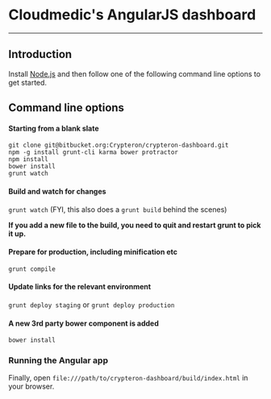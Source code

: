# Cloudmedic's AngularJS dashboard

***

## Introduction

Install [Node.js](http://nodejs.org/download/) and then follow one of the following command line options to get started.

## Command line options

#### Starting from a blank slate
```
git clone git@bitbucket.org:Crypteron/crypteron-dashboard.git
npm -g install grunt-cli karma bower protractor
npm install
bower install
grunt watch
```

#### Build and watch for changes

`grunt watch` (FYI, this also does a `grunt build` behind the scenes)

**If you add a new file to the build, you need to quit and restart grunt to pick it up.**

#### Prepare for production, including minification etc

`grunt compile` 

#### Update links for the relevant environment

`grunt deploy staging` or `grunt deploy production`  

#### A new 3rd party bower component is added
`bower install`

### Running the Angular app 
Finally, open `file:///path/to/crypteron-dashboard/build/index.html` in your browser.


